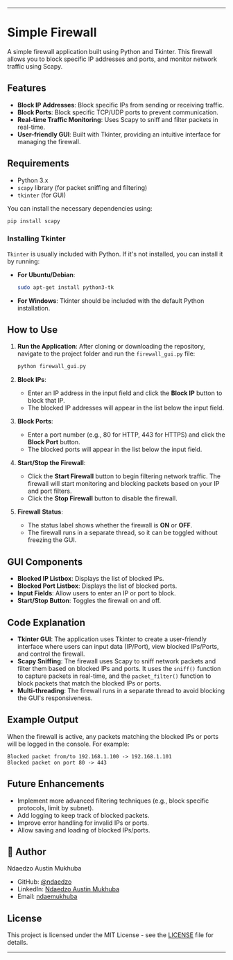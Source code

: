 
---

# Simple Firewall

A simple firewall application built using Python and Tkinter. This firewall allows you to block specific IP addresses and ports, and monitor network traffic using Scapy.

## Features

- **Block IP Addresses**: Block specific IPs from sending or receiving traffic.
- **Block Ports**: Block specific TCP/UDP ports to prevent communication.
- **Real-time Traffic Monitoring**: Uses Scapy to sniff and filter packets in real-time.
- **User-friendly GUI**: Built with Tkinter, providing an intuitive interface for managing the firewall.

## Requirements

- Python 3.x
- `scapy` library (for packet sniffing and filtering)
- `tkinter` (for GUI)

You can install the necessary dependencies using:

```bash
pip install scapy
```

### Installing Tkinter
`Tkinter` is usually included with Python. If it's not installed, you can install it by running:

- **For Ubuntu/Debian**:
  ```bash
  sudo apt-get install python3-tk
  ```
- **For Windows**: Tkinter should be included with the default Python installation.

## How to Use

1. **Run the Application**:
   After cloning or downloading the repository, navigate to the project folder and run the `firewall_gui.py` file:

   ```bash
   python firewall_gui.py
   ```

2. **Block IPs**:
   - Enter an IP address in the input field and click the **Block IP** button to block that IP.
   - The blocked IP addresses will appear in the list below the input field.

3. **Block Ports**:
   - Enter a port number (e.g., 80 for HTTP, 443 for HTTPS) and click the **Block Port** button.
   - The blocked ports will appear in the list below the input field.

4. **Start/Stop the Firewall**:
   - Click the **Start Firewall** button to begin filtering network traffic. The firewall will start monitoring and blocking packets based on your IP and port filters.
   - Click the **Stop Firewall** button to disable the firewall.

5. **Firewall Status**:
   - The status label shows whether the firewall is **ON** or **OFF**.
   - The firewall runs in a separate thread, so it can be toggled without freezing the GUI.

## GUI Components

- **Blocked IP Listbox**: Displays the list of blocked IPs.
- **Blocked Port Listbox**: Displays the list of blocked ports.
- **Input Fields**: Allow users to enter an IP or port to block.
- **Start/Stop Button**: Toggles the firewall on and off.

## Code Explanation

- **Tkinter GUI**: The application uses Tkinter to create a user-friendly interface where users can input data (IP/Port), view blocked IPs/Ports, and control the firewall.
- **Scapy Sniffing**: The firewall uses Scapy to sniff network packets and filter them based on blocked IPs and ports. It uses the `sniff()` function to capture packets in real-time, and the `packet_filter()` function to block packets that match the blocked IPs or ports.
- **Multi-threading**: The firewall runs in a separate thread to avoid blocking the GUI's responsiveness.

## Example Output

When the firewall is active, any packets matching the blocked IPs or ports will be logged in the console. For example:

```
Blocked packet from/to 192.168.1.100 -> 192.168.1.101
Blocked packet on port 80 -> 443
```

## Future Enhancements

- Implement more advanced filtering techniques (e.g., block specific protocols, limit by subnet).
- Add logging to keep track of blocked packets.
- Improve error handling for invalid IPs or ports.
- Allow saving and loading of blocked IPs/ports.

## 👤 Author

Ndaedzo Austin Mukhuba
- GitHub: [@ndaedzo](https://github.com/ndaedxo)
- LinkedIn: [Ndaedzo Austin Mukhuba](https://linkedin.com/in/ndaedzo-mukhuba-71759033b)
- Email: [ndaemukhuba](ndaemukhuba@gmail.com)
  
## License

This project is licensed under the MIT License - see the [LICENSE](LICENSE) file for details.

---
